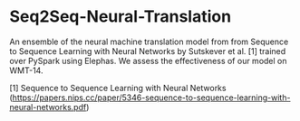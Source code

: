 # Seq2Seq-Neural-Translation

An ensemble of the neural machine translation model from from Sequence to Sequence Learning with Neural Networks by Sutskever et al. [1] trained over PySpark using Elephas. We assess the effectiveness of our model on WMT-14.

[1] Sequence to Sequence Learning with Neural Networks (https://papers.nips.cc/paper/5346-sequence-to-sequence-learning-with-neural-networks.pdf)
